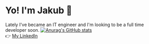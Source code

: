 # Yo! I'm Jakub :wave:
Lately I've became an IT engineer and I'm looking to be a full time developer soon.  [![Anurag's GitHub stats](https://github-readme-stats.vercel.app/api?username=GetTuh)](https://github.com/GetTuh/About)  
:point_right: [My LinkedIn](https://www.linkedin.com/in/jakub-niemczyk-603b39163/)
